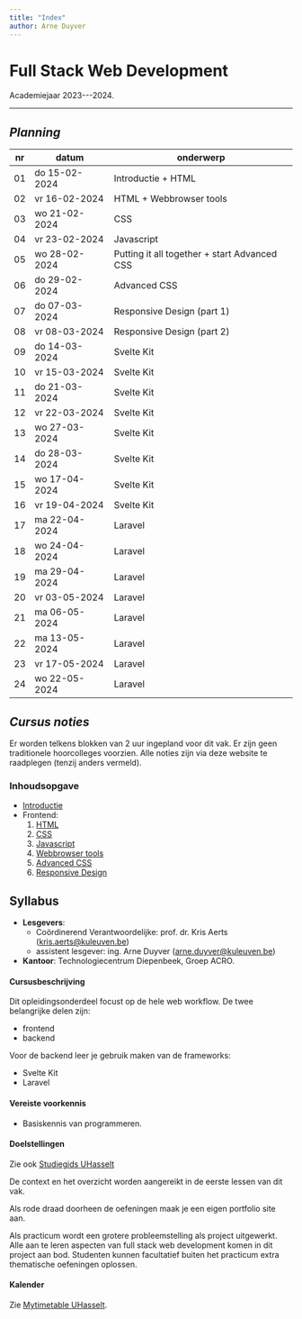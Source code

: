 ```yaml
---
title: "Index"
author: Arne Duyver
---
```


# Full Stack Web Development

Academiejaar 2023---2024.

---

## _Planning_

| nr  | datum         | onderwerp                 |
|-----|---------------|---------------------------|
| 01  | do 15-02-2024 | Introductie + HTML
| 02  | vr 16-02-2024 | HTML + Webbrowser tools
| 03  | wo 21-02-2024 | CSS
| 04  | vr 23-02-2024 | Javascript
| 05  | wo 28-02-2024 | Putting it all together + start Advanced CSS
| 06  | do 29-02-2024 | Advanced CSS
| 07  | do 07-03-2024 | Responsive Design (part 1)
| 08  | vr 08-03-2024 | Responsive Design (part 2)
| 09  | do 14-03-2024 | Svelte Kit
| 10  | vr 15-03-2024 | Svelte Kit
| 11  | do 21-03-2024 | Svelte Kit
| 12  | vr 22-03-2024 | Svelte Kit
| 13  | wo 27-03-2024 | Svelte Kit
| 14  | do 28-03-2024 | Svelte Kit
| 15  | wo 17-04-2024 | Svelte Kit
| 16  | vr 19-04-2024 | Svelte Kit
| 17  | ma 22-04-2024 | Laravel
| 18  | wo 24-04-2024 | Laravel
| 19  | ma 29-04-2024 | Laravel
| 20  | vr 03-05-2024 | Laravel
| 21  | ma 06-05-2024 | Laravel
| 22  | ma 13-05-2024 | Laravel
| 23  | vr 17-05-2024 | Laravel
| 24  | wo 22-05-2024 | Laravel

## _Cursus noties_

Er worden telkens blokken van 2 uur ingepland voor dit vak. Er zijn geen traditionele hoorcolleges voorzien. Alle noties zijn via deze website te raadplegen (tenzij anders vermeld).

### Inhoudsopgave

- [Introductie](/introductie)
- Frontend:
    1. [HTML](/frontend/html_basics/) 
    2. [CSS](/frontend/css_basics/)
    3. [Javascript](/frontend/javascript_basics/)
    4. [Webbrowser tools](/frontend/webbrowser_tools/)
    5. [Advanced CSS](/frontend/css_advanced/)
    6. [Responsive Design](/frontend/responsive_design)
    

## Syllabus

- **Lesgevers**:
    + Coördinerend Verantwoordelijke: prof. dr. Kris Aerts ([kris.aerts@kuleuven.be](mailto:kris.aerts@kuleuven.be))
    + assistent lesgever: ing. Arne Duyver ([arne.duyver@kuleuven.be](mailto:arne.duyver@kuleuven.be))
- **Kantoor**: Technologiecentrum Diepenbeek, Groep ACRO. 


#### Cursusbeschrijving

Dit opleidingsonderdeel focust op de hele web workflow. De twee belangrijke delen zijn:

- frontend
- backend

Voor de backend leer je gebruik maken van de frameworks:

- Svelte Kit
- Laravel

#### Vereiste voorkennis

- Basiskennis van programmeren.

#### Doelstellingen

Zie ook [Studiegids UHasselt](https://studiegidswww.uhasselt.be/opleidingsonderdeel.aspx?a=2023&i=4891)
    
De context en het overzicht worden aangereikt in de eerste lessen van dit vak.

Als rode draad doorheen de oefeningen maak je een eigen portfolio site aan.

Als practicum wordt een grotere probleemstelling als project uitgewerkt. Alle aan te leren aspecten van full stack web development komen in dit project aan bod. Studenten kunnen facultatief buiten het practicum extra thematische oefeningen oplossen.


#### Kalender

Zie [Mytimetable UHasselt](https://mytimetable.uhasselt.be/).
